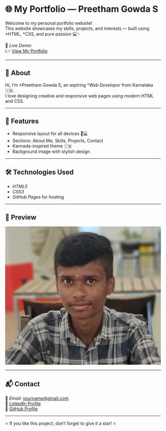 # 🌐 My Portfolio — Preetham Gowda S

Welcome to my personal portfolio website!  
This website showcases my skills, projects, and interests — built using *HTML, **CSS*, and pure passion 💻✨

🔗 *Live Demo:*  
👉 [View My Portfolio](https://preetamgowdas44-cpu.github.io/My-portfolio-Kannadiga/)

---

## 🧩 About
Hi, I’m *Preetham Gowda S, an aspiring **Web Developer* from Karnataka 🇮🇳.  
I love designing creative and responsive web pages using modern HTML and CSS.

---

## 🚀 Features
- Responsive layout for all devices 📱💻  
- Sections: About Me, Skills, Projects, Contact  
- Kannada-inspired theme 🇮🇳  
- Background image with stylish design  

---

## 🛠️ Technologies Used
- *HTML5*
- *CSS3*
- *GitHub Pages* for hosting  

---

## 📸 Preview
![Portfolio Screenshot](me.jpg)

---

## 📬 Contact
📧 *Email:* yourname@gmail.com  
💼 [LinkedIn Profile](https://www.linkedin.com/in/preetam-gowda-s-320558389?utm_source=share&utm_campaign=share_via&utm_content=profile&utm_medium=android_app)  
🐙 [GitHub Profile](https://github.com/preetamgowdas44-cpu)

---

⭐ If you like this project, don’t forget to give it a star! ⭐
